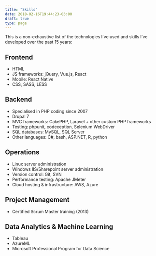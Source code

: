 ```yaml
---
title: "Skills"
date: 2018-02-16T19:44:23-03:00
draft: true
type: page
---
```

This is a non-exhaustive list of the technologies I've used and skills I've developed over the past 15 years:

## Frontend
- HTML
- JS frameworks: jQuery, Vue.js, React
- Mobile: React Native
- CSS, SASS, LESS

## Backend
- Specialised in PHP coding since 2007
- Drupal 7
- MVC frameworks: CakePHP, Laravel + other custom PHP frameworks
- Testing: phpunit, codeception, Selenium WebDriver
- SQL databases: MySQL, SQL Server
- Other languages: C#, bash, ASP.NET, R, python

## Operations
- Linux server administration
- Windows IIS/Sharepoint server administration
- Version control: Git, SVN
- Performance testing: Apache JMeter
- Cloud hosting & infrastructure: AWS, Azure

## Project Management
- Certified Scrum Master training (2013)

## Data Analytics & Machine Learning
- Tableau
- AzureML
- Microsoft Professional Program for Data Science